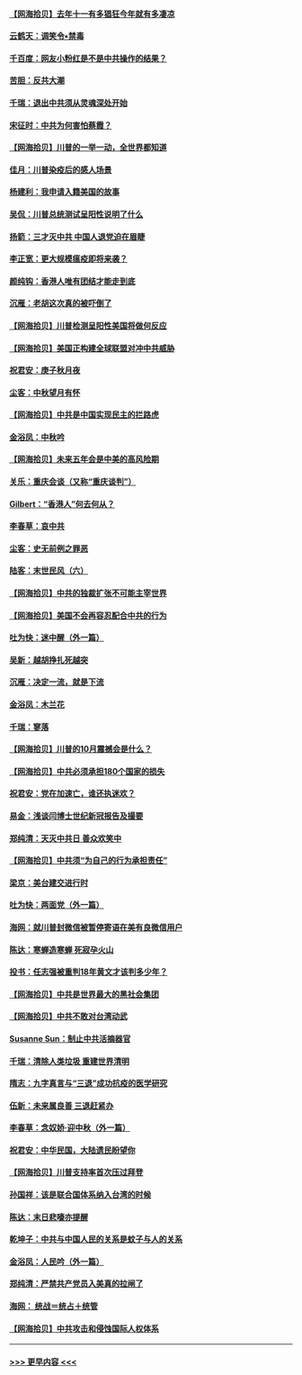 #### [【网海拾贝】去年十一有多猖狂今年就有多凄凉](../pages/nsc993/n12463649.md?t=10100351) 
#### [云鹤天：调笑令▪禁毒](../pages/nsc993/n12462975.md?t=10100351) 
#### [千百度：网友小粉红是不是中共操作的结果？](../pages/nsc993/n12461025.md?t=10100351) 
#### [苦胆：反共大潮](../pages/nsc993/n12459469.md?t=10100351) 
#### [千瑞：退出中共须从灵魂深处开始](../pages/nsc993/n12459437.md?t=10100351) 
#### [宋征时：中共为何害怕蔡霞？](../pages/nsc993/n12459097.md?t=10100351) 
#### [【网海拾贝】川普的一举一动，全世界都知道](../pages/nsc993/n12458825.md?t=10100351) 
#### [佳月：川普染疫后的感人场景](../pages/nsc993/n12456994.md?t=10100351) 
#### [杨建利：我申请入籍美国的故事](../pages/nsc993/n12455635.md?t=10100351) 
#### [吴侃：川普总统测试呈阳性说明了什么](../pages/nsc993/n12451869.md?t=10100351) 
#### [扬箭：三才灭中共 中国人退党迫在眉睫](../pages/nsc993/n12451842.md?t=10100351) 
#### [李正宽：更大规模瘟疫即将来袭？](../pages/nsc993/n12451455.md?t=10100351) 
#### [颜纯钩：香港人唯有团结才能走到底](../pages/nsc993/n12450870.md?t=10100351) 
#### [沉雁：老胡这次真的被吓倒了](../pages/nsc993/n12449796.md?t=10100351) 
#### [【网海拾贝】川普检测呈阳性美国将做何反应](../pages/nsc993/n12449042.md?t=10100351) 
#### [【网海拾贝】美国正构建全球联盟对冲中共威胁](../pages/nsc993/n12446580.md?t=10100351) 
#### [祝君安：庚子秋月夜](../pages/nsc993/n12445870.md?t=10100351) 
#### [尘客：中秋望月有怀](../pages/nsc993/n12444632.md?t=10100351) 
#### [【网海拾贝】中共是中国实现民主的拦路虎](../pages/nsc993/n12443573.md?t=10100351) 
#### [金浴凤：中秋吟](../pages/nsc993/n12441773.md?t=10100351) 
#### [【网海拾贝】未来五年会是中美的高风险期](../pages/nsc993/n12440760.md?t=10100351) 
#### [关乐：重庆会谈（又称“重庆谈判”）](../pages/nsc993/n12437525.md?t=10100351) 
#### [Gilbert：“香港人”何去何从？](../pages/nsc993/n12435894.md?t=10100351) 
#### [李春草：哀中共](../pages/nsc993/n12435874.md?t=10100351) 
#### [尘客：史无前例之罪恶](../pages/nsc993/n12435762.md?t=10100351) 
#### [陆客：末世民风（六）](../pages/nsc993/n12435354.md?t=10100351) 
#### [【网海拾贝】中共的独裁扩张不可能主宰世界](../pages/nsc993/n12435151.md?t=10100351) 
#### [【网海拾贝】美国不会再容忍配合中共的行为](../pages/nsc993/n12433808.md?t=10100351) 
#### [吐为快：迷中醒（外一篇）](../pages/nsc993/n12433585.md?t=10100351) 
#### [吴新：越胡挣扎死越突](../pages/nsc993/n12433562.md?t=10100351) 
#### [沉雁：决定一流，就是下流](../pages/nsc993/n12432128.md?t=10100351) 
#### [金浴凤：木兰花](../pages/nsc993/n12432124.md?t=10100351) 
#### [千瑞：寥落](../pages/nsc993/n12432071.md?t=10100351) 
#### [【网海拾贝】川普的10月震撼会是什么？](../pages/nsc993/n12431624.md?t=10100351) 
#### [【网海拾贝】中共必须承担180个国家的损失](../pages/nsc993/n12428893.md?t=10100351) 
#### [祝君安：党在加速亡，谁还执迷欢？](../pages/nsc993/n12428652.md?t=10100351) 
#### [易金：浅谈闫博士世纪新冠报告及撮要](../pages/nsc993/n12426822.md?t=10100351) 
#### [郑纯清：天灭中共日 善众欢笑中](../pages/nsc993/n12426784.md?t=10100351) 
#### [【网海拾贝】中共须“为自己的行为承担责任”](../pages/nsc993/n12426067.md?t=10100351) 
#### [梁京：美台建交进行时](../pages/nsc993/n12424066.md?t=10100351) 
#### [吐为快：两面党（外一篇）](../pages/nsc993/n12424043.md?t=10100351) 
#### [海网：就川普封微信被暂停寄语在美有良微信用户](../pages/nsc993/n12424021.md?t=10100351) 
#### [陈达：寒蝉造寒蝉 死寂孕火山](../pages/nsc993/n12423958.md?t=10100351) 
#### [投书：任志强被重判18年黄文才该判多少年？](../pages/nsc993/n12423672.md?t=10100351) 
#### [【网海拾贝】中共是世界最大的黑社会集团](../pages/nsc993/n12423543.md?t=10100351) 
#### [【网海拾贝】中共不敢对台湾动武](../pages/nsc993/n12421418.md?t=10100351) 
#### [Susanne Sun：制止中共活摘器官](../pages/nsc993/n12419654.md?t=10100351) 
#### [千瑞：清除人类垃圾 重建世界清明](../pages/nsc993/n12419414.md?t=10100351) 
#### [隋志：九字真言与“三退”成功抗疫的医学研究](../pages/nsc993/n12419248.md?t=10100351) 
#### [伍新：未来属良善 三退赶紧办](../pages/nsc993/n12418496.md?t=10100351) 
#### [李春草：念奴娇·迎中秋（外一篇）](../pages/nsc993/n12418465.md?t=10100351) 
#### [祝君安：中华民国，大陆遗民盼望你](../pages/nsc993/n12418089.md?t=10100351) 
#### [【网海拾贝】川普支持率首次压过拜登](../pages/nsc993/n12418050.md?t=10100351) 
#### [孙国祥：该是联合国体系纳入台湾的时候](../pages/nsc993/n12417369.md?t=10100351) 
#### [陈达：末日悲嚎亦提醒](../pages/nsc993/n12416736.md?t=10100351) 
#### [乾坤子：中共与中国人民的关系是蚊子与人的关系](../pages/nsc993/n12416632.md?t=10100351) 
#### [金浴凤：人民吟（外一篇）](../pages/nsc993/n12416567.md?t=10100351) 
#### [郑纯清：严禁共产党员入美真的拉闸了](../pages/nsc993/n12416550.md?t=10100351) 
#### [海网： 统战＝统占＋统管](../pages/nsc993/n12416404.md?t=10100351) 
#### [【网海拾贝】中共攻击和侵蚀国际人权体系](../pages/nsc993/n12416250.md?t=10100351) 

----
#### [ >>> 更早内容 <<< ](../indexes/nsc993-earlier.md)

